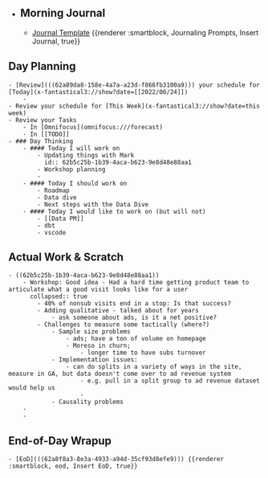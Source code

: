 - ## Morning Journal
	- [Journal Template](((62a73923-0d4c-4e1c-a939-7fd90622dd86))) {{renderer :smartblock, Journaling Prompts, Insert Journal, true}}
## Day Planning
	- [Review](((62a89da8-158e-4a7a-a23d-f866fb3100a9))) your schedule for [Today](x-fantastical3://show?date=[[2022/06/24]])
		-
	- Review your schedule for [This Week](x-fantastical3://show?date=this week)
	- Review your Tasks
		- In [Omnifocus](omnifocus:///forecast)
		- In [[TODO]]
	- ### Day Thinking
		- #### Today I will work on
			- Updating things with Mark
			  id:: 62b5c25b-1b39-4aca-b623-9e8d48e88aa1
			- Workshop planning
			-
		- #### Today I should work on
			- Roadmap
			- Data dive
			- Next steps with the Data Dive
		- #### Today I would like to work on (but will not)
			- [[Data PM]]
			- dbt
			- vscode
## Actual Work & Scratch
	- ((62b5c25b-1b39-4aca-b623-9e8d48e88aa1))
		- Workshop: Good idea - Had a hard time getting product team to articulate what a good visit looks like for a user
		  collapsed:: true
			- 40% of nonsub visits end in a stop: Is that success?
			- Adding qualitative - talked about for years
				- ask someone about ads, is it a net positive?
			- Challenges to measure some tactically (where?)
				- Sample size problems
					- ads; have a ton of volume on homepage
					- Moreso in churn;
						- longer time to have subs turnover
				- Implementation issues:
					- can do splits in a variety of ways in the site, measure in GA, but data doesn't come over to ad revenue system
						- e.g. pull in a split group to ad revenue dataset would help us
						-
				- Causality problems
		-
		-
## End-of-Day Wrapup
	- [EoD](((62a8f8a3-8e3a-4933-a94d-35cf93d8efe9))) {{renderer :smartblock, eod, Insert EoD, true}}